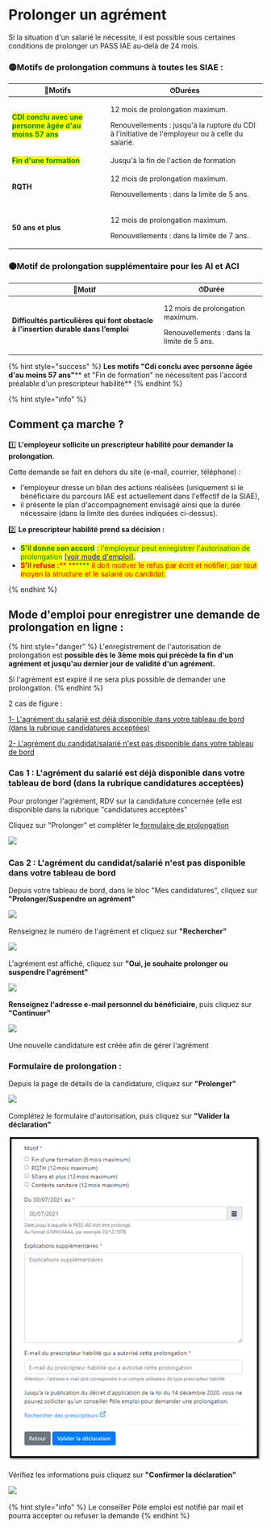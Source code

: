 # Prolonger un agrément

Si la situation d'un salarié le nécessite, il est possible sous certaines conditions de prolonger un PASS IAE au-delà de 24 mois.

### 🟡Motifs de prolongation communs à toutes les SIAE :&#x20;

| 📃Motifs                                                                                   | ⏱Durées                                                                                                                                         |
| ------------------------------------------------------------------------------------------ | ----------------------------------------------------------------------------------------------------------------------------------------------- |
| <mark style="color:green;">**CDI conclu avec une personne âgée d'au moins 57 ans**</mark>  | <p>12 mois de prolongation maximum. </p><p>Renouvellements : jusqu'à la rupture du CDI à l'initiative de l'employeur ou à celle du salarié.</p> |
| <mark style="color:green;">**Fin d'une formation**</mark>                                  | Jusqu'à la fin de l'action de formation                                                                                                         |
| **RQTH**                                                                                   | <p>12 mois de prolongation maximum. </p><p>Renouvellements : dans la limite de 5 ans.</p>                                                       |
| **50 ans et plus**                                                                         | <p>12 mois de prolongation maximum.</p><p>Renouvellements : dans la limite de 7 ans.</p>                                                        |

### 🟠Motif de prolongation supplémentaire pour les AI et ACI&#x20;

| 📃Motif                                                                               | ⏱Durée                                                                                                                                                                                                                                                         |
| ------------------------------------------------------------------------------------- | -------------------------------------------------------------------------------------------------------------------------------------------------------------------------------------------------------------------------------------------------------------- |
| **Difficultés particulières qui font  obstacle à l'insertion durable  dans l’emploi** | <p>12 mois de prolongation maximum.                                                                                                                                                                      </p><p>Renouvellements : dans la limite de 5 ans.</p> |

{% hint style="success" %}
**Les motifs **<mark style="color:green;">**"Cdi conclu avec personne âgée d'au moins 57 ans"**</mark>** et **<mark style="color:green;">**"Fin de formation"**</mark>** ne nécessitent pas l'accord préalable d'un prescripteur habilité**
{% endhint %}

{% hint style="info" %}
## Comment ça marche ?&#x20;

1️⃣ **L'employeur sollicite un prescripteur habilité pour demander la prolongation**.&#x20;

Cette demande se fait en dehors du site (e-mail, courrier, téléphone) :&#x20;

* l'employeur dresse un bilan des actions réalisées (uniquement si le bénéficiaire du parcours IAE est actuellement dans l'effectif de la SIAE),
* &#x20;il présente le plan d'accompagnement envisagé ainsi que la durée nécessaire (dans la limite des durées indiquées ci-dessus).



2️⃣ **Le prescripteur habilité prend sa décision :**&#x20;

* <mark style="color:green;">**S'il donne son accord**</mark> <mark style="color:green;"></mark><mark style="color:green;">: l'employeur peut enregistrer l'autorisation de prolongation</mark> <mark style="color:blue;"></mark> [<mark style="color:blue;">\[voir mode d'emploi\]</mark>](prolonger-un-pass-iae.md#mode-demploi-pour-enregistrer-une-demande-de-prolongation-en-ligne)<mark style="color:blue;">.</mark>
* <mark style="color:red;">**S'il refuse :**</mark><mark style="color:red;">** **</mark><mark style="color:red;"><mark style="color:green;">****<mark style="color:green;"></mark> <mark style="color:red;"></mark><mark style="color:red;">il doit motiver le refus par écrit et notifier, par tout moyen la structure et le salarié ou candidat.</mark>

<mark style="color:red;"></mark>
{% endhint %}

## Mode d'emploi pour enregistrer une demande de prolongation en ligne :&#x20;

{% hint style="danger" %}
L'enregistrement de l'autorisation de prolongation est **possible dès le 3ème mois qui précède la fin d'un agrément et jusqu'au dernier jour de validité d'un agrément.**&#x20;

Si l'agrément  est expiré il ne sera plus possible de demander une prolongation.
{% endhint %}

2 cas de figure :&#x20;

[1- L'agrément du salarié est déjà disponible dans votre tableau de bord (dans la rubrique candidatures acceptées)](prolonger-un-pass-iae.md#cas-1-lagrement-du-salarie-est-deja-disponible-dans-votre-tableau-de-bord-dans-la-rubrique-candidatures-acceptees)

[2- L'agrément du candidat/salarié n'est pas disponible dans votre tableau de bord](prolonger-un-pass-iae.md#cas-2-lagrement-du-candidat-salarie-nest-pas-disponible-dans-votre-tableau-de-bord)

### Cas 1 : L'agrément du salarié est déjà disponible dans votre tableau de bord (dans la rubrique candidatures acceptées)

Pour prolonger l'agrément, RDV sur la candidature concernée (elle est disponible dans la rubrique "candidatures acceptées"

Cliquez sur "Prolonger" et compléter le[ formulaire de prolongation](prolonger-un-pass-iae.md#formulaire-de-demande-prolongation)

![](<../.gitbook/assets/image (101).png>)

### Cas 2 : L'agrément du candidat/salarié n'est pas disponible dans votre tableau de bord

Depuis votre tableau de bord, dans le bloc "Mes candidatures", cliquez sur **"Prolonger/Suspendre un agrément"**

![](<../.gitbook/assets/image (83).png>)

Renseignez le numéro de l'agrément et cliquez sur **"Rechercher"**

![](<../.gitbook/assets/image (85).png>)

L'agrément est affiché, cliquez sur **"Oui, je souhaite prolonger ou suspendre l'agrément"**

![](<../.gitbook/assets/image (97).png>)

**Renseignez l'adresse e-mail personnel du bénéficiaire**, puis cliquez sur **"Continuer"**

![](<../.gitbook/assets/image (100).png>)

&#x20;Une nouvelle candidature est créée afin de gérer l'agrément

### Formulaire de prolongation :&#x20;

Depuis la page de détails de la candidature, cliquez sur **"Prolonger"**

![](../.gitbook/assets/prolongation1.jpg)

Complétez le formulaire d'autorisation, puis cliquez sur **"Valider la déclaration"**

![Sur cet écran le motif "difficultés particulières..." n'apparait pas car la structure n'est pas concernée](<../.gitbook/assets/image (121).png>)

Vérifiez les informations puis cliquez sur  **"Confirmer la déclaration"**

![](<../.gitbook/assets/image (103).png>)

{% hint style="info" %}
Le conseiller Pôle emploi est notifié par mail et pourra accepter ou refuser la demande
{% endhint %}
